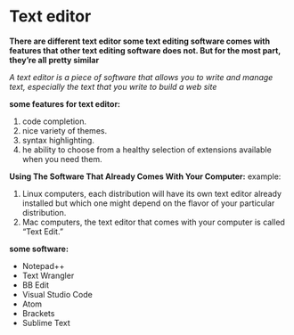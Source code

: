 # Text editor
**There are different text editor some text editing software comes with features that other text editing
software does not. But for the most part, they’re all pretty similar**

*A text editor is a piece of software that allows you to write and manage text, especially the text that you write
to build a web site*

**some features for text editor:**
1. code completion.
2. nice variety of themes.
3. syntax highlighting.
4. he ability to choose from a healthy selection of extensions available when you need them.

**Using The Software That Already Comes With Your Computer:**
example:
1. Linux computers, each distribution will have its own text editor already installed but which one might depend on the flavor of your particular distribution.
2. Mac computers, the text editor that comes with your computer is called “Text Edit.”

**some software:**
* Notepad++
* Text Wrangler
* BB Edit
* Visual Studio Code
* Atom
* Brackets
* Sublime Text
